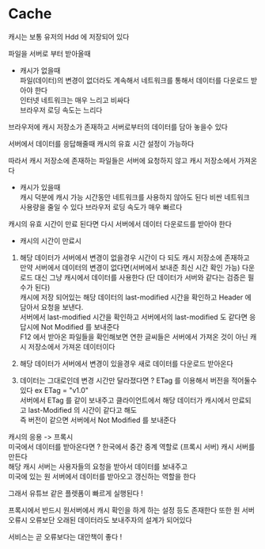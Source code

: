 # Cache
캐시는 보통 유저의 Hdd 에 저장되어 있다 

파일을 서버로 부터 받아올때  

- 캐시가 없을때  
파일(데이터)의 변경이 없더라도 계속해서 네트워크를 통해서 데이터를 다운로드 받아야 한다  
인터넷 네트워크는 매우 느리고 비싸다  
브라우저 로딩 속도는 느리다  

브라우저에 캐시 저장소가 존재하고 서버로부터의 데이터를 담아 놓을수 있다 

서버에서 데이터를 응답해줄때 캐시의 유효 시간 설정이 가능하다  

따라서 캐시 저장소에 존재하는 파일들은 서버에 요청하지 않고 캐시 저장소에서 가져온다

- 캐시가 있을때  
캐시 덕분에 캐시 가능 시간동안 네트워크를 사용하지 않아도 된다
비싼 네트워크 사용량을 줄일 수 있다
브라우저 로딩 속도가 매우 빠르다

캐시의 유효 시간이 만료 된다면 다시 서버에서 데이터 다운로드를 받아야 한다

- 캐시의 시간이 만료시
1. 해당 데이터가 서버에서 변경이 없을경우
시간이 다 되도 캐시 저장소에 존재하고 만약 서버에서 데이터의 변경이 없다면(서버에서 보내준 최신 시간 확인 가능) 다운로드 대신 그냥 캐시에서 데이터를 사용한다 (단 데이터가 서버와 같다는 검증은 필수가 된다)  
캐시에 저장 되어있는 해당 데이터의 last-modified 시간을 확인하고 Header 에 담아서 요청을 보낸다.  
서버에서 last-modified 시간을 확인하고 서버에서의 last-modified 도 같다면 응답시에 Not Modified 를 보내준다  
F12 에서 받아온 파일들을 확인해보면 연한 글씨들은 서버에서 가져온 것이 아닌 캐시 저장소에서 가져온 데이터이다


2. 해당 데이터가 서버에서 변경이 있을경우
새로 데이터를 다운로드 받아온다 

3. 데이터는 그대로인데 변경 시간만 달라졌다면 ?
ETag 를 이용해서 버전을 적어둘수 있다 ex ETag = "v1.0"  
서버에서 ETag 를 같이 보내주고 클라이언트에서 해당 데이터가 캐시에서 만료되고 last-Modified 의 시간이 같다고 해도  
즉 버전이 같으면 서버에서 Not Modified 를 보내준다  


캐시의 응용 -> 프록시  
미국에서 데이터를 받아온다면 ? 
한국에서 중간 중계 역할로 (프록시 서버) 캐시 서버를 만든다  
해당 캐시 서버는 사용자들의 요청을 받아서 데이터를 보내주고  
미국에 있는 원 서버에서 데이터를 받아오고 갱신하는 역할을 한다  

그래서 유튜브 같은 플렛폼이 빠르게 실행된다 ! 

프록시에서 반드시 원서버에서 캐시 확인을 하게 하는 설정 등도 존재한다 
또한 원 서버 오류시 오류보단 오래된 데이터라도 보내주자의 설계가 되어있다  

서비스는 곧 오류보다는 대안책이 좋다 !  
